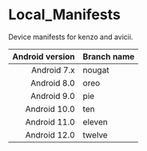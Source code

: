 # Local_Manifests

Device manifests for kenzo and avicii.

Android version | Branch name
-------:|:-------------------------
Android 7.x   | nougat
Android 8.0 | oreo
Android 9.0 | pie
Android 10.0  | ten
Android 11.0 | eleven
Android 12.0 | twelve
